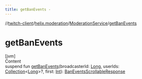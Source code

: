 ```yaml
---
title: getBanEvents -
---
```

//[twitch-client](../../index.md)/[helix.moderation](../index.md)/[ModerationService](index.md)/[getBanEvents](get-ban-events.md)



# getBanEvents  
[jvm]  
Content  
suspend fun [getBanEvents](get-ban-events.md)(broadcasterId: [Long](https://kotlinlang.org/api/latest/jvm/stdlib/kotlin/-long/index.html), userIds: [Collection](https://kotlinlang.org/api/latest/jvm/stdlib/kotlin.collections/-collection/index.html)<[Long](https://kotlinlang.org/api/latest/jvm/stdlib/kotlin/-long/index.html)>?, first: [Int](https://kotlinlang.org/api/latest/jvm/stdlib/kotlin/-int/index.html)): [BanEventsScrollableResponse](../-ban-events-scrollable-response/index.md)  



